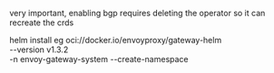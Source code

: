 very important, enabling bgp requires deleting the operator so it can recreate the crds

helm install eg oci://docker.io/envoyproxy/gateway-helm \
  --version v1.3.2 \
  -n envoy-gateway-system --create-namespace
